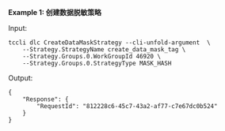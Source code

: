 **Example 1: 创建数据脱敏策略**



Input: 

```
tccli dlc CreateDataMaskStrategy --cli-unfold-argument  \
    --Strategy.StrategyName create_data_mask_tag \
    --Strategy.Groups.0.WorkGroupId 46920 \
    --Strategy.Groups.0.StrategyType MASK_HASH
```

Output: 
```
{
    "Response": {
        "RequestId": "812228c6-45c7-43a2-af77-c7e67dc0b524"
    }
}
```

